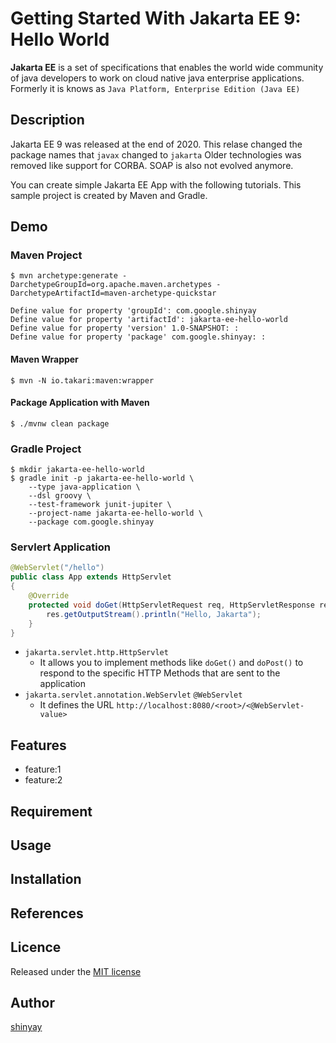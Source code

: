 # Getting Started With Jakarta EE 9: Hello World

**Jakarta EE** is a set of specifications that enables the world wide community of java developers to work on cloud native java enterprise applications. Formerly it is knows as `Java Platform, Enterprise Edition (Java EE)`

## Description
Jakarta EE 9 was released at the end of 2020. 
This relase changed the package names that `javax` changed to `jakarta`
Older technologies was removed like support for CORBA. SOAP is also not evolved anymore.

You can create simple Jakarta EE App with the following tutorials. This sample project is created by Maven and Gradle.

## Demo
### Maven Project

```shell
$ mvn archetype:generate -DarchetypeGroupId=org.apache.maven.archetypes -DarchetypeArtifactId=maven-archetype-quickstar

Define value for property 'groupId': com.google.shinyay
Define value for property 'artifactId': jakarta-ee-hello-world
Define value for property 'version' 1.0-SNAPSHOT: :
Define value for property 'package' com.google.shinyay: :
```

#### Maven Wrapper
```
$ mvn -N io.takari:maven:wrapper
```

#### Package Application with Maven
```
$ ./mvnw clean package
```

### Gradle Project

```
$ mkdir jakarta-ee-hello-world
$ gradle init -p jakarta-ee-hello-world \
    --type java-application \
    --dsl groovy \
    --test-framework junit-jupiter \
    --project-name jakarta-ee-hello-world \
    --package com.google.shinyay
```


### Servlert Application
```java
@WebServlet("/hello")
public class App extends HttpServlet
{
    @Override
    protected void doGet(HttpServletRequest req, HttpServletResponse res) throws ServletException, IOException {
        res.getOutputStream().println("Hello, Jakarta");
    }
}
```

- `jakarta.servlet.http.HttpServlet`
  - It allows you to implement methods like `doGet()` and `doPost()` to respond to the specific HTTP Methods that are sent to the application
- `jakarta.servlet.annotation.WebServlet` `@WebServlet`
  - It defines the URL `http://localhost:8080/<root>/<@WebServlet-value>`

## Features

- feature:1
- feature:2

## Requirement

## Usage

## Installation

## References

## Licence

Released under the [MIT license](https://gist.githubusercontent.com/shinyay/56e54ee4c0e22db8211e05e70a63247e/raw/34c6fdd50d54aa8e23560c296424aeb61599aa71/LICENSE)

## Author

[shinyay](https://github.com/shinyay)
